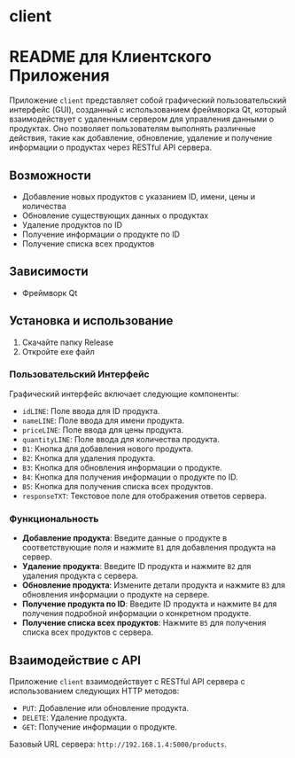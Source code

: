 # client

# README для Клиентского Приложения

Приложение `client` представляет собой графический пользовательский интерфейс (GUI), созданный с использованием фреймворка Qt, который взаимодействует с удаленным сервером для управления данными о продуктах. Оно позволяет пользователям выполнять различные действия, такие как добавление, обновление, удаление и получение информации о продуктах через RESTful API сервера.

## Возможности

- Добавление новых продуктов с указанием ID, имени, цены и количества
- Обновление существующих данных о продуктах
- Удаление продуктов по ID
- Получение информации о продукте по ID
- Получение списка всех продуктов

## Зависимости

- Фреймворк Qt

## Установка и использование

1. Скачайте папку Release
2. Откройте exe файл

### Пользовательский Интерфейс

Графический интерфейс включает следующие компоненты:

- `idLINE`: Поле ввода для ID продукта.
- `nameLINE`: Поле ввода для имени продукта.
- `priceLINE`: Поле ввода для цены продукта.
- `quantityLINE`: Поле ввода для количества продукта.
- `B1`: Кнопка для добавления нового продукта.
- `B2`: Кнопка для удаления продукта.
- `B3`: Кнопка для обновления информации о продукте.
- `B4`: Кнопка для получения информации о продукте по ID.
- `B5`: Кнопка для получения списка всех продуктов.
- `responseTXT`: Текстовое поле для отображения ответов сервера.

### Функциональность

- **Добавление продукта**: Введите данные о продукте в соответствующие поля и нажмите `B1` для добавления продукта на сервер.
- **Удаление продукта**: Введите ID продукта и нажмите `B2` для удаления продукта с сервера.
- **Обновление продукта**: Измените детали продукта и нажмите `B3` для обновления информации о продукте на сервере.
- **Получение продукта по ID**: Введите ID продукта и нажмите `B4` для получения подробной информации о конкретном продукте.
- **Получение списка всех продуктов**: Нажмите `B5` для получения списка всех продуктов с сервера.

## Взаимодействие с API

Приложение `client` взаимодействует с RESTful API сервера с использованием следующих HTTP методов:

- `PUT`: Добавление или обновление продукта.
- `DELETE`: Удаление продукта.
- `GET`: Получение информации о продукте.

Базовый URL сервера: `http://192.168.1.4:5000/products`.


